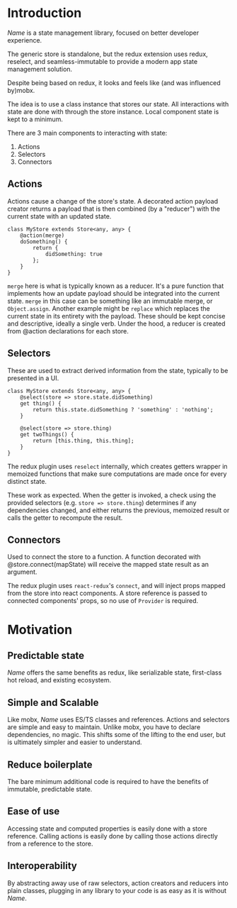 # Introduction

*Name* is a state management library, focused on better developer experience.

The generic store is standalone, but the redux extension uses redux, reselect, and seamless-immutable to provide a modern app state management solution.

Despite being based on redux, it looks and feels like (and was influenced by)mobx. 

The idea is to use a class instance that stores our state. All interactions with state are done with through the store instance. Local component state is kept to a minimum.

There are 3 main components to interacting with state:

1. Actions
2. Selectors
3. Connectors

## Actions 

Actions cause a change of the store's state. A decorated action payload creator returns a payload that is then combined (by a "reducer") with the current state with an updated state.

```
class MyStore extends Store<any, any> {
    @action(merge)
    doSomething() {
        return {
            didSomething: true
        };
    }
}
```

`merge` here is what is typically known as a reducer. It's a pure function that implements how an update payload should be integrated into the current state. `merge` in this case can be something like an immutable merge, or `Object.assign`. Another example might be `replace` which replaces the current state in its entirety with the payload. These should be kept concise and descriptive, ideally a single verb. Under the hood, a reducer is created from @action declarations for each store.

## Selectors

These are used to extract derived information from the state, typically to be presented in a UI.

```
class MyStore extends Store<any, any> {
    @select(store => store.state.didSomething)
    get thing() {
        return this.state.didSomething ? 'something' : 'nothing';
    }

    @select(store => store.thing)
    get twoThings() {
        return [this.thing, this.thing];
    }
}
```

The redux plugin uses `reselect` internally, which creates getters wrapper in memoized functions that make sure computations are made once for every distinct state.

These work as expected. When the getter is invoked, a check using the provided selectors (e.g. `store => store.thing`) determines if any dependencies changed, and either returns the previous, memoized result or calls the getter to recompute the result.

## Connectors

Used to connect the store to a function. A function decorated with @store.connect(mapState) will receive the mapped state result as an argument.

The redux plugin uses `react-redux`'s `connect`, and will inject props mapped from the store into react components. A store reference is passed to connected components' props, so no use of `Provider` is required.

# Motivation

## Predictable state

*Name* offers the same benefits as redux, like serializable state, first-class hot reload, and existing ecosystem.

## Simple and Scalable

Like mobx, *Name* uses ES/TS classes and references. Actions and selectors are simple and easy to maintain. Unlike mobx, you have to declare dependencies, no magic. This shifts some of the lifting to the end user, but is ultimately simpler and easier to understand.

## Reduce boilerplate

The bare minimum additional code is required to have the benefits of immutable, predictable state.

## Ease of use

Accessing state and computed properties is easily done with a store reference. Calling actions is easily done by calling those actions directly from a reference to the store. 

## Interoperability

By abstracting away use of raw selectors, action creators and reducers into plain classes, plugging in any library to your code is as easy as it is without *Name*.